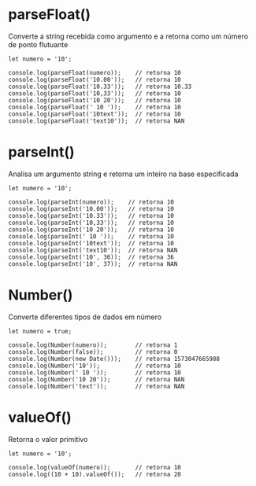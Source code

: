 # parseFloat()
Converte a string recebida como argumento e a retorna como um número de ponto flutuante

    let numero = '10';
    
    console.log(parseFloat(numero));    // retorna 10
    console.log(parseFloat('10.00'));   // retorna 10
    console.log(parseFloat('10.33'));   // retorna 10.33
    console.log(parseFloat('10,33'));   // retorna 10
    console.log(parseFloat('10 20'));   // retorna 10
    console.log(parseFloat(' 10 '));    // retorna 10
    console.log(parseFloat('10text'));  // retorna 10
    console.log(parseFloat('text10'));  // retorna NAN
 
 # parseInt()
 Analisa um argumento string e retorna um inteiro na base especificada
 
    let numero = '10';
    
    console.log(parseInt(numero));    // retorna 10
    console.log(parseInt('10.00'));   // retorna 10
    console.log(parseInt('10.33'));   // retorna 10
    console.log(parseInt('10,33'));   // retorna 10
    console.log(parseInt('10 20'));   // retorna 10
    console.log(parseInt(' 10 '));    // retorna 10
    console.log(parseInt('10text'));  // retorna 10
    console.log(parseInt('text10'));  // retorna NAN
    console.log(parseInt('10', 36));  // retorna 36
    console.log(parseInt('10', 37));  // retorna NAN
 
 # Number()
 Converte diferentes tipos de dados em número

    let numero = true;
    
    console.log(Number(numero));        // retorna 1
    console.log(Number(false));         // retorna 0
    console.log(Number(new Date()));    // retorna 1573047665988
    console.log(Number('10'));          // retorna 10
    console.log(Number(' 10 '));        // retorna 10
    console.log(Number('10 20'));       // retorna NAN
    console.log(Number('text'));        // retorna NAN
    

 # valueOf()
 Retorna o valor primitivo
 
    let numero = '10';
    
    console.log(valueOf(numero));       // retorna 10
    console.log((10 + 10).valueOf());   // retorna 20

